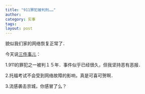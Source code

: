 ```yaml
---
title: "911罪犯被判刑……"
author:
category: 实事
tags: 
layout: post
---
```

貌似我们家的网络恢复正常了．

今天说<a href="http://www.francaisblog.com.cn/node/472">三件事儿</a>：

1.911的罪犯之一被判１５年．事件似乎已经很久，但我坚持恶有恶报．

2.托福考试不会受到网络故障的影响，真是可喜可贺啊．

3.流感袭击京城，你感冒了么？

